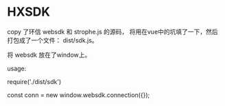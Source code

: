 # HXSDK

copy 了环信 websdk 和 strophe.js 的源码， 将用在vue中的坑填了一下，然后打包成了一个文件： dist/sdk.js。

将 websdk 放在了window上。

usage:

require('./dist/sdk')

const conn = new window.websdk.connection({});
